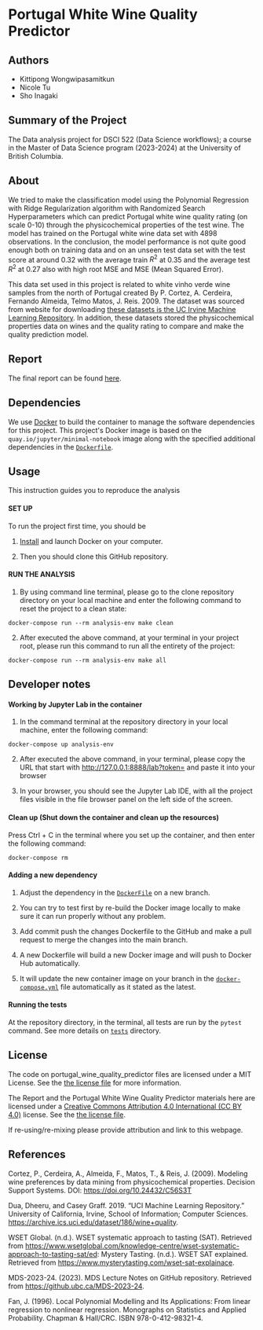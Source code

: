 # Portugal White Wine Quality Predictor


## Authors
- Kittipong Wongwipasamitkun
- Nicole Tu
- Sho Inagaki


## Summary of the Project
The Data analysis project for DSCI 522 (Data Science workflows); a course in the Master of Data Science program (2023-2024) at the University of British Columbia.


## About
We tried to make the classification model using the Polynomial Regression with Ridge Regularization algorithm with Randomized Search Hyperparameters which can predict Portugal white wine quality rating (on scale 0-10) through the physicochemical properties of the test wine. The model has trained on the Portugal white wine data set with 4898 observations. In the conclusion, the model performance is not quite good enough both on training data and on an unseen test data set with the test score at around 0.32 with the average train $R^2$ at 0.35 and the average test $R^2$ at 0.27 also with high root MSE and MSE (Mean Squared Error).

This data set used in this project is related to white vinho verde wine samples from the north of Portugal created By P. Cortez, A. Cerdeira, Fernando Almeida, Telmo Matos, J. Reis. 2009. The dataset was sourced from  website for downloading [these datasets is the UC Irvine Machine Learning Repository](https://archive.ics.uci.edu/dataset/186/wine+quality). In addition, these datasets stored the physicochemical properties data on wines and the quality rating to compare and make the quality prediction model.


## Report
The final report can be found [here](https://ubc-mds.github.io/portugal_white_wine_quality_predictor_py/portugal_white_wine_quality_predictor_report.html).


## Dependencies
We use [Docker](https://docker.com) to build the container to manage the software dependencies for this project. This project's Docker image is based on the `quay.io/jupyter/minimal-notebook` image along with the specified additional dependencies in the [`Dockerfile`](Dockerfile).


## Usage

This instruction guides you to reproduce the analysis

#### SET UP

To run the project first time, you should be  

1. [Install](https://www.docker.com/get-started/) and launch Docker on your computer.

2. Then you should clone this GitHub repository.


#### RUN THE ANALYSIS

1. By using command line terminal, please go to the clone repository directory on your local machine and enter the following command to reset the project to a clean state:

``` 
docker-compose run --rm analysis-env make clean
```

2. After executed the above command, at your terminal in your project root, please run this command to run all the entirety of the project:

``` 
docker-compose run --rm analysis-env make all
```

## Developer notes

#### Working by Jupyter Lab in the container

1. In the command terminal at the repository directory in your local machine, enter the following command:

``` 
docker-compose up analysis-env
```

2. After executed the above command, in your terminal, please copy the URL that start with http://127.0.0.1:8888/lab?token= and paste it into your browser

3. In your browser, you should see the Jupyter Lab IDE, with all the project files visible in the file browser panel on the left side of the screen.

#### Clean up (Shut down the container and clean up the resources)

Press Ctrl + C in the terminal where you set up the container, and then enter the following command:

``` 
docker-compose rm
```

#### Adding a new dependency

1. Adjust the dependency in the [`DockerFile`](Dockerfile) on a new branch.

2. You can try to test first by re-build the Docker image locally to make sure it can run properly without any problem.

3. Add commit push the changes Dockerfile to the GitHub and make a pull request to merge the changes into the main branch.

4. A new Dockerfile will build a new Docker image and will push to Docker Hub automatically.

5. It will update the new container image on your branch in the [`docker-compose.yml`](docker-compose.yml) file automatically as it stated as the latest.


#### Running the tests

At the repository directory, in the terminal, all tests are run by the `pytest` command. 
See more details on [`tests`](tests) directory.


## License
The code on portugal_wine_quality_predictor files are licensed under a MIT License. See the [the license file](LICENSE.md) for more information.

The Report and the Portugal White Wine Quality Predictor materials here are licensed under a [Creative Commons Attribution 4.0 International (CC BY 4.0)](https://creativecommons.org/licenses/by-nc-sa/4.0/) license. See the [the license file](LICENSE.md).

If re-using/re-mixing please provide attribution and link to this webpage.


## References
Cortez, P., Cerdeira, A., Almeida, F., Matos, T., & Reis, J. (2009). Modeling wine preferences by data mining from physicochemical properties. Decision Support Systems. DOI: https://doi.org/10.24432/C56S3T

Dua, Dheeru, and Casey Graff. 2019. “UCI Machine Learning Repository.” University of California, Irvine, School of Information; Computer Sciences. https://archive.ics.uci.edu/dataset/186/wine+quality.

WSET Global. (n.d.). WSET systematic approach to tasting (SAT). Retrieved from https://www.wsetglobal.com/knowledge-centre/wset-systematic-approach-to-tasting-sat/ed: Mystery Tasting. (n.d.). WSET SAT explained. Retrieved from https://www.mysterytasting.com/wset-sat-explainace.

MDS-2023-24. (2023). MDS Lecture Notes on GitHub repository. Retrieved from https://github.ubc.ca/MDS-2023-24.

Fan, J. (1996). Local Polynomial Modelling and Its Applications: From linear regression to nonlinear regression. Monographs on Statistics and Applied Probability. Chapman & Hall/CRC. ISBN 978-0-412-98321-4.

